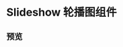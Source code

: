 <!--
 * @Author: KrisLee 2030000020@qq.com
 * @Date: 2022-10-02 14:23:23
 * @LastEditors: KrisLee 2030000020@qq.com
 * @LastEditTime: 2022-10-02 15:25:42
 * @FilePath: /js-components/Slideshow/README.md
 * @Description: 这是默认设置,请设置`customMade`, 打开koroFileHeader查看配置 进行设置: https://github.com/OBKoro1/koro1FileHeader/wiki/%E9%85%8D%E7%BD%AE
-->
# Slideshow 轮播图组件

## 预览
